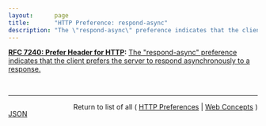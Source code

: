 ```yaml
---
layout:      page
title:       "HTTP Preference: respond-async"
description: "The \"respond-async\" preference indicates that the client prefers the server to respond asynchronously to a response."
---
```


**[RFC 7240: Prefer Header for HTTP](/specs/IETF/RFC/7240 "This specification defines an HTTP header field that can be used by a client to request that certain behaviors be employed by a server while processing a request."):** [The "respond-async" preference indicates that the client prefers the server to respond asynchronously to a response.](http://tools.ietf.org/html/rfc7240#section-4.1 "Read documentation for HTTP Preference &#34;respond-async&#34;")

<br/>
<hr/>

<p style="float : left"><a href="respond-async.json" title="JSON representing this particular Web Concept value">JSON</a></p>
<p style="text-align: right">Return to list of all ( <a href="../http-preferences">HTTP Preferences</a> | <a href="../">Web Concepts</a> )</p>
